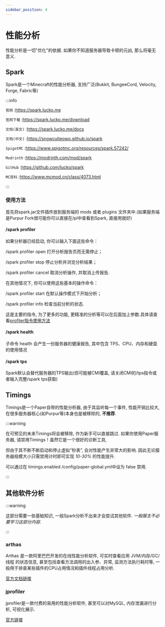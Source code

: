 ```yaml
---
sidebar_position: 4
---
```


# 性能分析

性能分析是一切"优化"的依据. 如果你不知道服务器导致卡顿的元凶, 那么将毫无意义.

## Spark

Spark是一个Minecraft的性能分析器, 支持广泛(Bukkit, BungeeCord, Velocity, Forge, Fabric等)

:::info

`官网` :https://spark.lucko.me

`官网下载` :https://spark.lucko.me/download

`文档(英文)` :https://spark.lucko.me/docs

`文档(中文)` :https://snowcutieowo.github.io/spark

`SpigotMC` :https://www.spigotmc.org/resources/spark.57242/

`Modrinth` :https://modrinth.com/mod/spark

`GitHub` :https://github.com/lucko/spark

`MC百科` :https://www.mcmod.cn/class/4073.html

:::

### 使用方法

首先将spark.jar文件插件放到服务端的 mods 或者 plugins 文件夹中.(如果服务端是Purpur Fork很可能你可以直接在/pl中查看到Spark, 直接用就好)

#### /spark profiler

如果分析器已经启动, 你可以输入下面这些命令：

/spark profiler open 打开分析报告页而无需停止；

/spark profiler stop 停止分析并浏览分析结果；

/spark profiler cancel 取消分析操作, 并取消上传报告.

在其他情况下, 你可以使用这些基本的操作命令：

/spark profiler start 在默认操作模式下开始分析；

/spark profiler info 检查当前分析的状态.

这是主要的指令, 为了更多的功能, 更精准的分析等可以在后面加上参数.具体请查看[profiler指令使用方法](https://snowcutieowo.github.io/spark/#/spark.command-usage)

#### /spark health

子命令 health 会产生一份服务器的健康报告, 其中包含 TPS、CPU、内存和硬盘的使用情况

#### /spark tps

Spark默认会替代服务器的TPS输出(但可能被CMI覆盖, 请关闭CMI的/tps指令或者输入完整/spark tps获取)

## Timings

Timings是一个Paper自带的性能分析器, 由于其监听每一个事件, 性能开销比较大, 在很多服务器核心(如Purpur等)本身也是被移除的, **不推荐**.

:::warning

在可预见的未来Timings将会被移除, 作为新手可以直接跳过. 如果你使用Paper服务器, 请禁用Timings！虽然它是一个很好的诊断工具,

但由于其不断不断启动和停止虚拟“秒表”, 会对性能产生非常大的影响. 因此无论服务器规模大小只需禁用计时即可实现 *10-30%* 的性能提升.

可以通过在 timings.enabled /config/paper-global.yml中设为 false 禁用.

:::

## 其他软件分析

:::warning

这部分需要一些基础知识, 一般Spark分析不出来才会尝试其他软件. *一般服主不必要学习这部分内容*.

:::

### arthas

Arthas 是一款阿里巴巴开发的在线性能分析软件, 可实时查看应用 JVM/内存/GC/线程 的状态信息, 甚至包括查看方法调用的出入参、异常, 监测方法执行耗时等, 一般用于排查某些插件的CPU占用情况和插件线程占用分析.

[官方文档链接](https://arthas.aliyun.com/doc/)

### jprofiler

jprofiler是一款付费的易用的性能分析软件, 甚至可以对MySQL, 内存泄漏进行分析, 可视化展示.

[官方链接](https://www.ej-technologies.com/products/jprofiler/overview.html)
